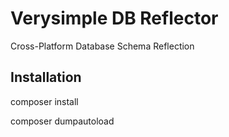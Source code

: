 # Verysimple DB Reflector
Cross-Platform Database Schema Reflection

## Installation

composer install

composer dumpautoload
